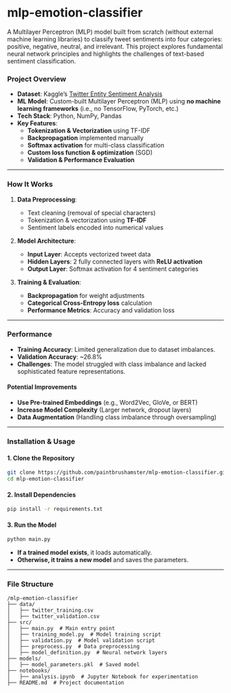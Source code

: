 # mlp-emotion-classifier
A Multilayer Perceptron (MLP) model built from scratch (without external machine learning libraries) to classify tweet sentiments into four categories: positive, negative, neutral, and irrelevant. This project explores fundamental neural network principles and highlights the challenges of text-based sentiment classification.


### **Project Overview**
- **Dataset**: Kaggle’s [Twitter Entity Sentiment Analysis](https://www.kaggle.com/datasets/jp797498e/twitter-entity-sentiment-analysis?resource=download)  
- **ML Model**: Custom-built Multilayer Perceptron (MLP) using **no machine learning frameworks** (i.e., no TensorFlow, PyTorch, etc.)
- **Tech Stack**: Python, NumPy, Pandas
- **Key Features**:
  - **Tokenization & Vectorization** using TF-IDF
  - **Backpropagation** implemented manually
  - **Softmax activation** for multi-class classification
  - **Custom loss function & optimization** (SGD)
  - **Validation & Performance Evaluation**

---

### **How It Works**
1. **Data Preprocessing**:
   - Text cleaning (removal of special characters)
   - Tokenization & vectorization using **TF-IDF**
   - Sentiment labels encoded into numerical values

2. **Model Architecture**:
   - **Input Layer**: Accepts vectorized tweet data
   - **Hidden Layers**: 2 fully connected layers with **ReLU activation**
   - **Output Layer**: Softmax activation for 4 sentiment categories

3. **Training & Evaluation**:
   - **Backpropagation** for weight adjustments
   - **Categorical Cross-Entropy loss** calculation
   - **Performance Metrics**: Accuracy and validation loss

---

### **Performance**
- **Training Accuracy**: Limited generalization due to dataset imbalances.
- **Validation Accuracy**: ~26.8%  
- **Challenges**: The model struggled with class imbalance and lacked sophisticated feature representations.

#### **Potential Improvements**
- **Use Pre-trained Embeddings** (e.g., Word2Vec, GloVe, or BERT)
- **Increase Model Complexity** (Larger network, dropout layers)
- **Data Augmentation** (Handling class imbalance through oversampling)

---

### **Installation & Usage**
#### **1. Clone the Repository**
```bash
git clone https://github.com/paintbrushamster/mlp-emotion-classifier.git
cd mlp-emotion-classifier
```

#### **2. Install Dependencies**
```bash
pip install -r requirements.txt
```

#### **3. Run the Model**
```bash
python main.py
```

- **If a trained model exists**, it loads automatically.
- **Otherwise, it trains a new model** and saves the parameters.

---

### **File Structure**
```
/mlp-emotion-classifier
├── data/
│   ├── twitter_training.csv
│   ├── twitter_validation.csv
├── src/
│   ├── main.py  # Main entry point
│   ├── training_model.py  # Model training script
│   ├── validation.py  # Model validation script
│   ├── preprocess.py  # Data preprocessing
│   ├── model_definition.py  # Neural network layers
├── models/
│   ├── model_parameters.pkl  # Saved model
├── notebooks/
│   ├── analysis.ipynb  # Jupyter Notebook for experimentation
├── README.md  # Project documentation
```
